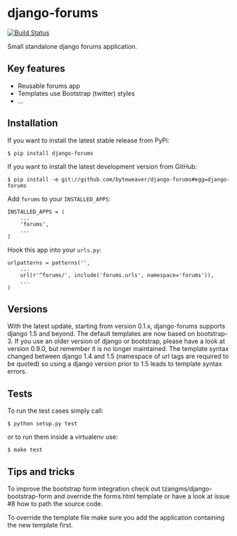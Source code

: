 # django-forums

[![Build Status](https://travis-ci.org/byteweaver/django-forums.svg?branch=master)](https://travis-ci.org/byteweaver/django-forums)

Small standalone django forums application.

## Key features

* Reusable forums app
* Templates use Bootstrap (twitter) styles
* ...

## Installation

If you want to install the latest stable release from PyPi:

    $ pip install django-forums

If you want to install the latest development version from GitHub:

    $ pip install -e git://github.com/byteweaver/django-forums#egg=django-forums

Add `forums` to your `INSTALLED_APPS`:

    INSTALLED_APPS = (
        ...
        'forums',
        ...
    )

Hook this app into your ``urls.py``:

    urlpatterns = patterns('',
        ...
        url(r'^forums/', include('forums.urls', namespace='forums')),
        ...
    )

## Versions

With the latest update, starting from version 0.1.x, django-forums supports django 1.5 and beyond. The default templates are now based on bootstrap-3.
If you use an older version of django or bootstrap, please have a look at version 0.9.0, but remember it is no longer maintained. The template syntax changed between django 1.4 and 1.5 (namespace of url tags are required to be quoted) so using a django version prior to 1.5 leads to template syntax errors.


## Tests

To run the test cases simply call:

    $ python setup.py test

or to run them inside a virtualenv use:

    $ make test

## Tips and tricks

To improve the bootstrap form integration check out tzangms/django-bootstrap-form and override the forms.html template or have a look at issue #8 how to path the source code.

To override the template file make sure you add the application containing the new template first.
